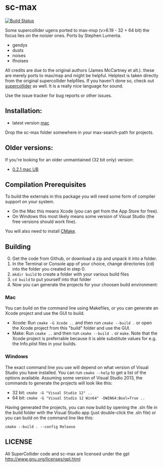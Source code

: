 # sc-max
[![Build Status](https://travis-ci.org/sbl/sc-max.svg?branch=master)](https://travis-ci.org/sbl/sc-max)

Some supercollider ugens ported to max-msp (v>6.19 - 32 + 64 bit) the focus lies on the noisier ones.
Ports by Stephen Lumenta.

- gendys
- dusts
- noises
- lfnoises

All credits are due to the original authors (James McCartney et alt.). these
are merely ports to max/msp and might be helpful.
Helptext is taken directly from the original supercollider helpfiles. If you
haven't done so, check out [supercollider](http://supercollider.github.io/) as
well. It is a really nice language for sound.

Use the issue tracker for bug reports or other issues.

## Installation:

- latest version [mac](https://github.com/sbl/sc-max/releases/download/1.0.0/sc-max-1.0.0.zip)

Drop the sc-max folder somewhere in your max-search-path for projects.

## Older versions:

If you're looking for an older unmaintained (32 bit only) version:

- [0.2.1 mac UB](http://github.com/downloads/sbl/sc-max/sc-max-0.2.1.zip)

## Compilation Prerequisites

To build the externals in this package you will need some form of compiler support on your system. 

* On the Mac this means Xcode (you can get from the App Store for free). 
* On Windows this most likely means some version of Visual Studio (the free versions should work fine).

You will also need to install [CMake](https://cmake.org/download/).

## Building

0. Get the code from Github, or download a zip and unpack it into a folder.
1. In the Terminal or Console app of your choice, change directories (cd) into the folder you created in step 0.
2. `mkdir build` to create a folder with your various build files
3. `cd build` to put yourself into that folder
4. Now you can generate the projects for your choosen build environment:

### Mac

You can build on the command line using Makefiles, or you can generate an Xcode project and use the GUI to build.

* Xcode: Run `cmake -G Xcode ..` and then run `cmake --build .` or open the Xcode project from this "build" folder and use the GUI.
* Make: Run `cmake ..` and then run `cmake --build .` or `make`.  Note that the Xcode project is preferrable because it is able substitute values for e.g. the Info.plist files in your builds.

### Windows

The exact command line you use will depend on what version of Visual Studio you have installed.  You can run `cmake --help` to get a list of the options available.  Assuming some version of Visual Studio 2013, the commands to generate the projects will look like this:

* 32 bit: `cmake -G "Visual Studio 12" ..`
* 64 bit: `cmake -G "Visual Studio 12 Win64" -DWIN64:Bool=True ..`

Having generated the projects, you can now build by opening the .sln file in the build folder with the Visual Studio app (just double-click the .sln file) or you can build on the command line like this:

`cmake --build . --config Release`

## LICENSE

All SuperCollider code and sc-max are licensed under the gpl
http://www.gnu.org/licenses/gpl.html
